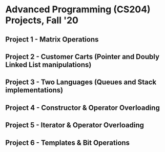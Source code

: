 # Advanced Programming (CS204) Projects, Fall '20
  ## Project 1 - Matrix Operations
  ## Project 2 - Customer Carts (Pointer and Doubly Linked List manipulations)
  ## Project 3 - Two Languages (Queues and Stack implementations)
  ## Project 4 - Constructor & Operator Overloading
  ## Project 5 - Iterator & Operator Overloading
  ## Project 6 - Templates & Bit Operations
